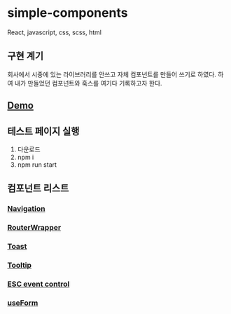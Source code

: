 # simple-components

React, javascript, css, scss, html

## 구현 계기

회사에서 시중에 있는 라이브러리를 안쓰고 자체 컴포넌트를 만들어 쓰기로 하였다.
하여 내가 만들었던 컴포넌트와 훅스를 여기다 기록하고자 한다.

## [Demo](https://quanjinlian.github.io/simple-components-demo)


## 테스트 페이지 실행

1. 다운로드
2. npm i
3. npm run start

## 컴포넌트 리스트

### [Navigation](https://github.com/QuanJinLian/simple-components/tree/main/src/components/navigation)

### [RouterWrapper](https://github.com/QuanJinLian/simple-components/tree/main/src/components/router)

### [Toast](https://github.com/QuanJinLian/simple-components/tree/main/src/components/toast)

### [Tooltip](https://github.com/QuanJinLian/simple-components/tree/main/src/components/tooltip)

### [ESC event control](https://github.com/QuanJinLian/simple-components/tree/main/src/components/escEventContorl)

### [useForm](https://github.com/QuanJinLian/simple-components/tree/main/src/components/useForm)
